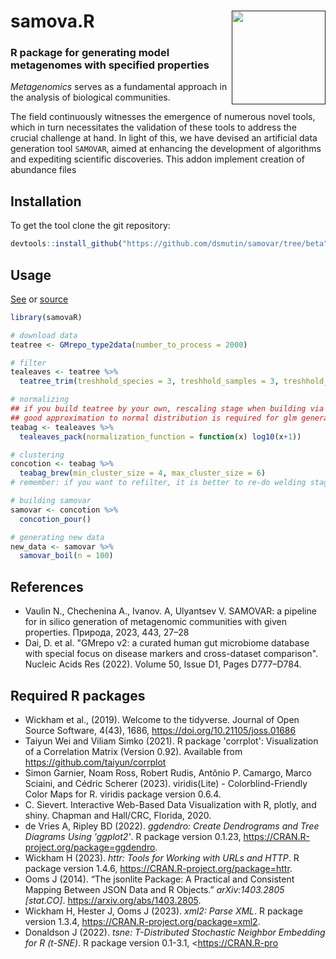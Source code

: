 # samova.R <a href=""><img src="https://github.com/dsmutin/samovar/blob/main/additional/samovar_new_logo.png" align="right" width="150" ></a> 
### R package for generating model metagenomes with specified properties

*Metagenomics* serves as a fundamental approach in the analysis of biological communities. 

The field continuously witnesses the emergence of numerous novel tools, which in turn necessitates the validation of these tools to address the crucial challenge at hand. In light of this, we have devised an artificial data generation tool `SAMOVAR`, aimed at enhancing the development of algorithms and expediting scientific discoveries. This addon implement creation of abundance files 


## Installation

To get the tool clone the git repository:

``` r
devtools::install_github("https://github.com/dsmutin/samovar/tree/beta")
```

## Usage

<a href="samovar.html">See</a> or <a href="vignettes/samovar-basic.Rmd">source</a>

``` r
library(samovaR)

# download data
teatree <- GMrepo_type2data(number_to_process = 2000)

# filter
tealeaves <- teatree %>%
  teatree_trim(treshhold_species = 3, treshhold_samples = 3, treshhold_amount = 10^(-3))

# normalizing
## if you build teatree by your own, rescaling stage when building via teatree$rescale() or assigning teatree$min_value and teatree$max_value is required
## good approximation to normal distribution is required for glm generating methods
teabag <- tealeaves %>%
  tealeaves_pack(normalization_function = function(x) log10(x+1))

# clustering
concotion <- teabag %>%
  teabag_brew(min_cluster_size = 4, max_cluster_size = 6)
# remember: if you want to refilter, it is better to re-do welding stage to avoid crashes in future!

# building samovar
samovar <- concotion %>%
  concotion_pour()

# generating new data
new_data <- samovar %>%
  samovar_boil(n = 100)
```


## References
- Vaulin N., Chechenina A., Ivanov. A, Ulyantsev V. SAMOVAR: a pipeline for in silico generation of metagenomic communities with given properties. Природа, 2023, 443, 27–28
- Dai, D. et al. "GMrepo v2: a curated human gut microbiome database with special focus on disease markers and cross-dataset comparison". Nucleic Acids Res (2022). Volume 50, Issue D1, Pages D777–D784.


## Required R packages
- Wickham et al., (2019). Welcome to the tidyverse. Journal of Open Source Software, 4(43), 1686, https://doi.org/10.21105/joss.01686
- Taiyun Wei and Viliam Simko (2021). R package 'corrplot': Visualization of a Correlation Matrix (Version 0.92). Available from https://github.com/taiyun/corrplot
- Simon Garnier, Noam Ross, Robert Rudis, Antônio P. Camargo, Marco Sciaini, and Cédric Scherer (2023). viridis(Lite) - Colorblind-Friendly Color Maps for R. viridis package version 0.6.4.
- C. Sievert. Interactive Web-Based Data Visualization with R, plotly, and shiny. Chapman and Hall/CRC, Florida, 2020.
- de Vries A, Ripley BD (2022). _ggdendro: Create Dendrograms and Tree Diagrams Using 'ggplot2'_. R package version 0.1.23, <https://CRAN.R-project.org/package=ggdendro>.
- Wickham H (2023). _httr: Tools for Working with URLs and HTTP_. R package version 1.4.6, <https://CRAN.R-project.org/package=httr>.
- Ooms J (2014). “The jsonlite Package: A Practical and Consistent Mapping Between JSON Data and R Objects.” _arXiv:1403.2805 [stat.CO]_. <https://arxiv.org/abs/1403.2805>.
- Wickham H, Hester J, Ooms J (2023). _xml2: Parse XML_. R package version 1.3.4, <https://CRAN.R-project.org/package=xml2>.
- Donaldson J (2022). _tsne: T-Distributed Stochastic Neighbor Embedding for R (t-SNE)_. R package version 0.1-3.1, <https://CRAN.R-pro
